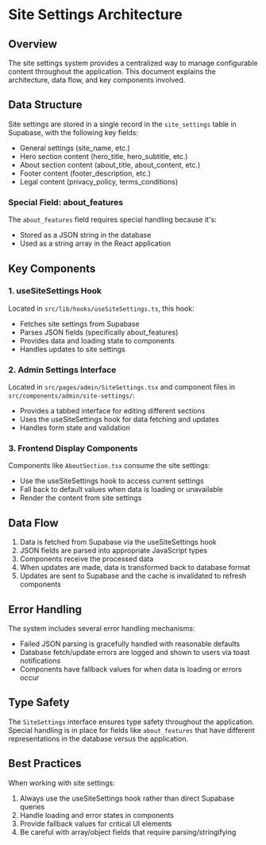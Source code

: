 
# Site Settings Architecture

## Overview
The site settings system provides a centralized way to manage configurable content throughout the application. This document explains the architecture, data flow, and key components involved.

## Data Structure
Site settings are stored in a single record in the `site_settings` table in Supabase, with the following key fields:

- General settings (site_name, etc.)
- Hero section content (hero_title, hero_subtitle, etc.)
- About section content (about_title, about_content, etc.)
- Footer content (footer_description, etc.)
- Legal content (privacy_policy, terms_conditions)

### Special Field: about_features
The `about_features` field requires special handling because it's:
- Stored as a JSON string in the database
- Used as a string array in the React application

## Key Components

### 1. useSiteSettings Hook
Located in `src/lib/hooks/useSiteSettings.ts`, this hook:
- Fetches site settings from Supabase
- Parses JSON fields (specifically about_features)
- Provides data and loading state to components
- Handles updates to site settings

### 2. Admin Settings Interface
Located in `src/pages/admin/SiteSettings.tsx` and component files in `src/components/admin/site-settings/`:
- Provides a tabbed interface for editing different sections
- Uses the useSiteSettings hook for data fetching and updates
- Handles form state and validation

### 3. Frontend Display Components
Components like `AboutSection.tsx` consume the site settings:
- Use the useSiteSettings hook to access current settings
- Fall back to default values when data is loading or unavailable
- Render the content from site settings

## Data Flow
1. Data is fetched from Supabase via the useSiteSettings hook
2. JSON fields are parsed into appropriate JavaScript types
3. Components receive the processed data
4. When updates are made, data is transformed back to database format
5. Updates are sent to Supabase and the cache is invalidated to refresh components

## Error Handling
The system includes several error handling mechanisms:
- Failed JSON parsing is gracefully handled with reasonable defaults
- Database fetch/update errors are logged and shown to users via toast notifications
- Components have fallback values for when data is loading or errors occur

## Type Safety
The `SiteSettings` interface ensures type safety throughout the application. Special handling is in place for fields like `about_features` that have different representations in the database versus the application.

## Best Practices
When working with site settings:
1. Always use the useSiteSettings hook rather than direct Supabase queries
2. Handle loading and error states in components
3. Provide fallback values for critical UI elements
4. Be careful with array/object fields that require parsing/stringifying
